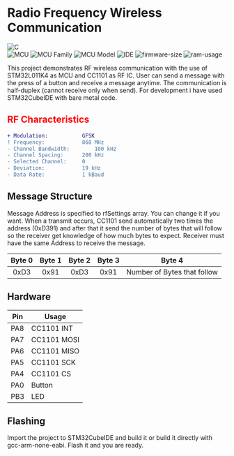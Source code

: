 # Radio Frequency Wireless Communication

![C](https://img.shields.io/badge/c-%2300599C.svg?style=for-the-badge&logo=c&logoColor=white)\
![MCU](https://img.shields.io/badge/MCU-STM32-blue)
![MCU Family](https://img.shields.io/badge/Family-L0-yellow)
![MCU Model](https://img.shields.io/badge/Model-11K4-yellow)
![IDE](https://img.shields.io/badge/STM32CubeIDE-blue)
![firmware-size](https://img.shields.io/badge/Firmware%20Size-3.55%20kB-red)
![ram-usage](https://img.shields.io/badge/RAM%20Usage-1.15%20kB-red)

This project demonstrates RF wireless communication with the use
of STM32L011K4 as MCU and CC1101 as RF IC. User can send a message
with the press of a button and receive a message anytime. The 
communication is half-duplex (cannot receive only when send). For
development i have used STM32CubeIDE with bare metal code.

## <span style="color:red">RF Characteristics</span>
```diff
+ Modulation:			GFSK   
! Frequency:			868 MHz
- Channel Bandwidth:		100 kHz
- Channel Spacing:		200 kHz
- Selected Channel:		0      
- Deviation:			19 kHz 
- Data Rate:			1 kBaud
```

## Message Structure
Message Address is specified to rfSettings array. You can change it if 
you want. When a transmit occurs, CC1101 send automatically two times the
address (0xD391) and after that it send the number of bytes that will follow
so the receiver get knowledge of how much bytes to expect. Receiver must
have the same Address to receive the message.

| Byte 0 	| Byte 1 	| Byte 2 	| Byte 3 	|            Byte 4           	|
|:------:	|:------:	|:------:	|:------:	|:---------------------------:	|
|  0xD3  	|  0x91  	|  0xD3  	|  0x91  	| Number of Bytes that follow 	|

## Hardware
| Pin | Usage       |
|-----|-------------|
| PA8 | CC1101 INT  |
| PA7 | CC1101 MOSI |
| PA6 | CC1101 MISO |
| PA5 | CC1101 SCK  |
| PA4 | CC1101 CS   |
| PA0 | Button      |
| PB3 | LED         |

## Flashing
Import the project to STM32CubeIDE and build it or build it directly
with gcc-arm-none-eabi. Flash it and you are ready.
